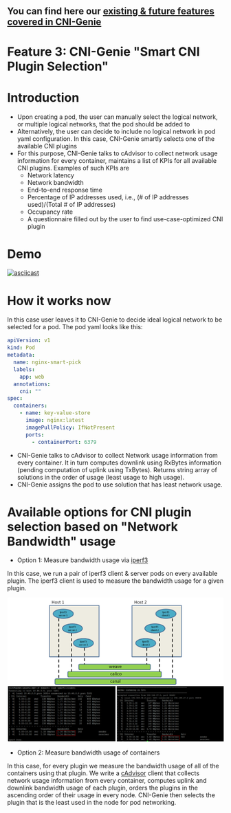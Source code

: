 ## You can find here our [existing & future features covered in CNI-Genie](../CNIGenieFeatureSet.md)

# Feature 3: CNI-Genie "Smart CNI Plugin Selection"

# Introduction

  - Upon creating a pod, the user can manually select the logical network, or multiple logical networks, that the pod should be added to
  - Alternatively, the user can decide to include no logical network in pod yaml configuration. In this case, CNI-Genie smartly selects one of the available CNI plugins
  - For this purpose, CNI-Genie talks to cAdvisor to collect network usage information for every container, maintains a list of KPIs for all available CNI plugins. Examples of such KPIs are
    - Network latency
    - Network bandwidth
    - End-to-end response time
    - Percentage of IP addresses used, i.e., (# of IP addresses used)/(Total # of IP addresses)
    - Occupancy rate
    - A questionnaire filled out by the user to find use-case-optimized CNI plugin
    
# Demo

[![asciicast](https://asciinema.org/a/120340.png)](https://asciinema.org/a/120340)

# How it works now

In this case user leaves it to CNI-Genie to decide ideal logical network to be selected for a pod. The pod yaml looks like this:

```yaml
apiVersion: v1
kind: Pod
metadata:
  name: nginx-smart-pick
  labels:
    app: web
  annotations:
    cni: ""
spec:
  containers:
    - name: key-value-store
      image: nginx:latest
      imagePullPolicy: IfNotPresent
      ports:
        - containerPort: 6379
```

- CNI-Genie talks to cAdvisor to collect Network usage information from every container. It in turn computes downlink using RxBytes information (pending computation of uplink using TxBytes). Returns string array of solutions in the order of usage (least usage to high usage).
- CNI-Genie assigns the pod to use solution that has least network usage.

# Available options for CNI plugin selection based on "Network Bandwidth" usage
   
- Option 1: Measure bandwidth usage via [iperf3](https://iperf.fr/)

In this case, we run a pair of iperf3 client & server pods on every available plugin. The iperf3 client is used to measure the bandwidth usage for a given plugin. 
       
![image](iperf3-test.png)
    
- Option 2: Measure bandwidth usage of containers

In this case, for every plugin we measure the bandwidth usage of all of the containers using that plugin. We write a [cAdvisor](https://github.com/google/cadvisor) client that collects network usage information from every container, computes uplink and downlink bandwidth usage of each plugin, orders the plugins in the ascending order of their usage in every node. CNI-Genie then selects the plugin that is the least used in the node for pod networking.

